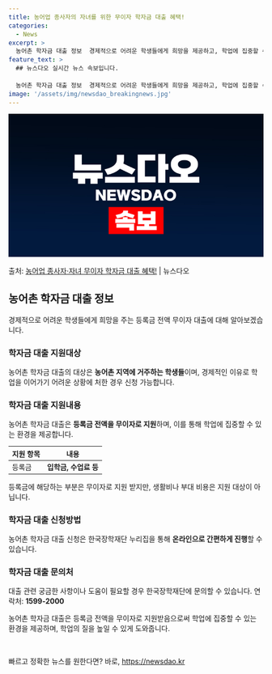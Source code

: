```yaml
---
title: 농어업 종사자의 자녀를 위한 무이자 학자금 대출 혜택!
categories:
  - News
excerpt: >
  농어촌 학자금 대출 정보  경제적으로 어려운 학생들에게 희망을 제공하고, 학업에 집중할 수 있도록 돕기 위해…
feature_text: >
  ## 뉴스다오 실시간 뉴스 속보입니다.

  농어촌 학자금 대출 정보  경제적으로 어려운 학생들에게 희망을 제공하고, 학업에 집중할 수 있도록 돕기 위해…
image: '/assets/img/newsdao_breakingnews.jpg'
---
```


![뉴스다오 속보](/assets/img/newsdao_breakingnews.jpg)

<p>출처: <a href="https://newsdao.kr/4098" rel="dofollow">농어업 종사자·자녀 무이자 학자금 대출 혜택!</a> | 뉴스다오</p>

<h2 data-ke-size="size26">농어촌 학자금 대출 정보</h2>
<p data-ke-size="size16">경제적으로 어려운 학생들에게 희망을 주는 등록금 전액 무이자 대출에 대해 알아보겠습니다.</p>

<h3>학자금 대출 지원대상</h3>
<p data-ke-size="size16">농어촌 학자금 대출의 대상은 <b>농어촌 지역에 거주하는 학생들</b>이며, 경제적인 이유로 학업을 이어가기 어려운 상황에 처한 경우 신청 가능합니다.</p>

<h3>학자금 대출 지원내용</h3>
<p data-ke-size="size16">농어촌 학자금 대출은 <b>등록금 전액을 무이자로 지원</b>하며, 이를 통해 학업에 집중할 수 있는 환경을 제공합니다.</p>
<table>
<thead>
<tr>
<th>지원 항목</th>
<th>내용</th>
</tr>
</thead>
<tbody>
<tr>
<td>등록금</td>
<td><b>입학금, 수업료 등</b></td>
</tr>
</tbody>
</table>
<p data-ke-size="size16">등록금에 해당하는 부분은 무이자로 지원 받지만, 생활비나 부대 비용은 지원 대상이 아닙니다.</p>

<h3>학자금 대출 신청방법</h3>
<p data-ke-size="size16">농어촌 학자금 대출 신청은 한국장학재단 누리집을 통해 <b>온라인으로 간편하게 진행</b>할 수 있습니다.</p>

<h3>학자금 대출 문의처</h3>
<p data-ke-size="size16">대출 관련 궁금한 사항이나 도움이 필요할 경우 한국장학재단에 문의할 수 있습니다. 연락처: <b>1599-2000</b></p>

<p data-ke-size="size16">농어촌 학자금 대출은 등록금 전액을 무이자로 지원받음으로써 학업에 집중할 수 있는 환경을 제공하며, 학업의 질을 높일 수 있게 도와줍니다.</p>
<p data-ke-size="size16">&nbsp;</p> 

빠르고 정확한 뉴스를 원한다면? 바로, <a href="https://newsdao.kr" rel="dofollow">https://newsdao.kr</a>



